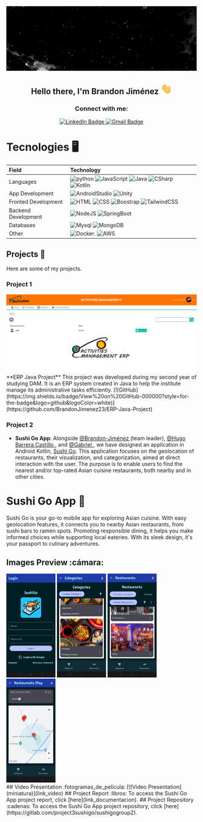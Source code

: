 
<div align="center">
  <img src="https://github.com/BrandonJimenez23/BrandonJimenez23/blob/main/images/bannerGif.gif" width="1080"/>
</div>

<div align="center">
<h2> Hello there, I'm Brandon Jiménez <img src="https://github.com/ABSphreak/ABSphreak/blob/master/gifs/Hi.gif" width="30px"></h2>
</div>
<h3 align="center">Connect with me:</h3>
<div align="center">
  <a align="center" href="https://www.linkedin.com/in/brandon-jim%C3%A9nez-villarroel-48029722b/">
    <img src="https://img.shields.io/badge/LinkedIn-blue?style=for-the-badge&logo=linkedin&logoColor=white" alt="LinkedIn Badge"/>
    	
  </a>
  <a href="mailto:brandon23jimenez3@gmail.com">
  <img src="https://img.shields.io/badge/Gmail-D14836?style=for-the-badge&logo=gmail&logoColor=white" alt="Gmail Badge"/>
</a>
</div>
  


# Tecnologies 🖥

| Field              | Technology     |
|:-------------------|:---------------|
|Languages           |![python](https://img.shields.io/badge/Python-3776AB?style=for-the-badge&logo=python&logoColor=white) ![JavaScript](https://img.shields.io/badge/JavaScript-F7DF1E?style=for-the-badge&logo=javascript&logoColor=black) ![Java](https://img.shields.io/badge/Java-ED8B00?style=for-the-badge&logo=openjdk&logoColor=white) ![CSharp](https://img.shields.io/badge/C%23-239120?style=for-the-badge&logo=c-sharp&logoColor=white) ![Kotlin](https://camo.githubusercontent.com/177b36905bdd347c8af85d1a489a8949a4a0bedfb10e0d7b658e14f678b80e6e/68747470733a2f2f696d672e736869656c64732e696f2f62616467652f4b6f746c696e2d4231323545413f7374796c653d666f722d7468652d6261646765266c6f676f3d6b6f746c696e266c6f676f436f6c6f723d7768697465)|
|App Development     |![AndroidStudio](https://img.shields.io/badge/Android_Studio-3DDC84?style=for-the-badge&logo=android-studio&logoColor=white) ![Unity](https://img.shields.io/badge/Unity-100000?style=for-the-badge&logo=unity&logoColor=white)|
|Fronted Development |![HTML](https://img.shields.io/badge/HTML5-E34F26?style=for-the-badge&logo=html5&logoColor=white) ![CSS](https://img.shields.io/badge/CSS3-1572B6?style=for-the-badge&logo=css3&logoColor=white) ![Boostrap](https://img.shields.io/badge/Bootstrap-563D7C?style=for-the-badge&logo=bootstrap&logoColor=white)  ![TailwindCSS](https://img.shields.io/badge/Tailwind_CSS-38B2AC?style=for-the-badge&logo=tailwind-css&logoColor=white)| 
|Backend Development |![NodeJS](https://img.shields.io/badge/Node.js-43853D?style=for-the-badge&logo=node.js&logoColor=white) ![SpringBoot](https://img.shields.io/badge/Spring-6DB33F?style=for-the-badge&logo=spring&logoColor=white)|
|Databases           |![Mysql](https://img.shields.io/badge/MySQL-00000F?style=for-the-badge&logo=mysql&logoColor=white) ![MongoDB](https://img.shields.io/badge/MongoDB-4EA94B?style=for-the-badge&logo=mongodb&logoColor=white)|
|Other               |![Docker](https://img.shields.io/badge/Docker-2CA5E0?style=for-the-badge&logo=docker&logoColor=white). ![AWS](https://img.shields.io/badge/Amazon_AWS-FF9900?style=for-the-badge&logo=amazonaws&logoColor=white)|


## Projects 🚀

Here are some of my projects.

### Project 1
 <img src="https://github.com/BrandonJimenez23/BrandonJimenez23/blob/main/images/previewErp.png"/>
 **ERP Java Project**  
This project was developed during my second year of studying DAM. It is an ERP system created in Java to help the institute manage its administrative tasks efficiently.  
[![GitHub](https://img.shields.io/badge/View%20on%20GitHub-000000?style=for-the-badge&logo=github&logoColor=white)](https://github.com/BrandonJimenez23/ERP-Java-Project)
 

### Project 2
- **Sushi Go App**: Alongside [
@Brandon-Jiménez
](https://github.com/BrandonJimenez23) (team leader), [
@Hugo Barrera Castillo
](https://github.com/FirerKraken/), and [
@Gabriel
](https://github.com/GabrielCadafalch), we have designed an application in Android Kotlin, [Sushi Go](https://github.com/PolNie/Sushi-Go-App). This application focuses on the geolocation of restaurants, their visualization, and categorization, aimed at direct interaction with the user. The purpose is to enable users to find the nearest and/or top-rated Asian cuisine restaurants, both nearby and in other cities.
# Sushi Go App :sushi:
Sushi Go is your go-to mobile app for exploring Asian cuisine. With easy geolocation features, it connects you to nearby Asian restaurants, from sushi bars to ramen spots. Promoting responsible dining, it helps you make informed choices while supporting local eateries. With its sleek design, it's your passport to culinary adventures.
## Images Preview :cámara:
<div>
    <div>
        <img src="https://github.com/PolNie/Sushi-Go-App/blob/main/img/image1.jpg" height="275">
        <img src="https://github.com/PolNie/Sushi-Go-App/blob/main/img/image2.jpg" height="275">
        <img src="https://github.com/PolNie/Sushi-Go-App/blob/main/img/image3.jpg" height="275">
        <img src="https://github.com/PolNie/Sushi-Go-App/blob/main/img/image4.jpg" height="275">
    </div>
</div>
## Video Presentation :fotogramas_de_película:
[![Video Presentation](miniatura)](link_video)
## Project Report :libros:
To access the Sushi Go App project report, click [here](link_documentacion).
## Project Repository :cadenas:
To access the Sushi Go App project repository, click [here](https://gitlab.com/project3sushigo/sushigogroup2).




